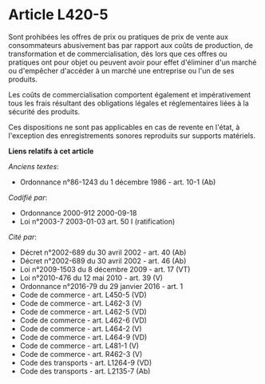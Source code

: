 # Article L420-5

Sont prohibées les offres de prix ou pratiques de prix de vente aux consommateurs abusivement bas par rapport aux coûts de
production, de transformation et de commercialisation, dès lors que ces offres ou pratiques ont pour objet ou peuvent avoir
pour effet d'éliminer d'un marché ou d'empêcher d'accéder à un marché une entreprise ou l'un de ses produits.

Les coûts de commercialisation comportent également et impérativement tous les frais résultant des obligations légales et
réglementaires liées à la sécurité des produits.

Ces dispositions ne sont pas applicables en cas de revente en l'état, à l'exception des enregistrements sonores reproduits
sur supports matériels.

**Liens relatifs à cet article**

_Anciens textes_:

  - Ordonnance n°86-1243 du 1 décembre 1986 - art. 10-1 (Ab)

_Codifié par_:

  - Ordonnance 2000-912 2000-09-18
  - Loi n°2003-7 2003-01-03 art. 50 I (ratification)

_Cité par_:

  - Décret n°2002-689 du 30 avril 2002 - art. 40 (Ab)
  - Décret n°2002-689 du 30 avril 2002 - art. 46 (Ab)
  - Loi n°2009-1503 du 8 décembre 2009 - art. 17 (VT)
  - Loi n°2010-476 du 12 mai 2010 - art. 39 (V)
  - Ordonnance n°2016-79 du 29 janvier 2016 - art. 1
  - Code de commerce - art. L450-5 (VD)
  - Code de commerce - art. L462-3 (V)
  - Code de commerce - art. L462-5 (VD)
  - Code de commerce - art. L462-6 (VD)
  - Code de commerce - art. L464-2 (V)
  - Code de commerce - art. L464-9 (VD)
  - Code de commerce - art. L481-1 (V)
  - Code de commerce - art. R462-3 (V)
  - Code des transports - art. L1264-9 (VD)
  - Code des transports - art. L2135-7 (Ab)
